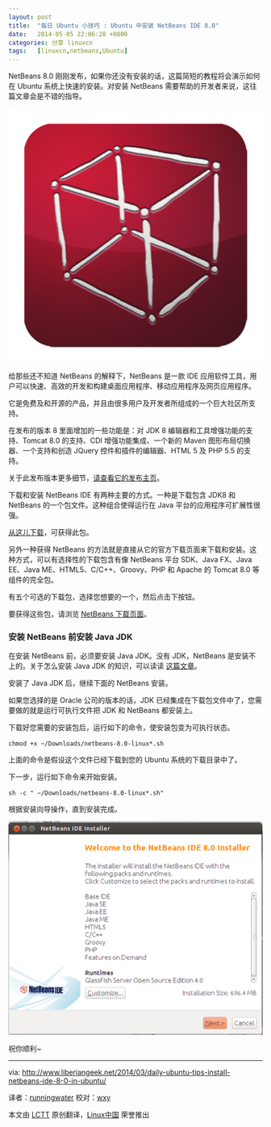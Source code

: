 ```yaml
---
layout: post
title:	"每日 Ubuntu 小技巧 : Ubuntu 中安装 NetBeans IDE 8.0"
date:	2014-05-05 22:06:28 +0800 
categories:	分享 linuxcn 
tags:	[linuxcn,netbeans,Ubuntu]
---
```



NetBeans 8.0 刚刚发布，如果你还没有安装的话，这篇简短的教程将会演示如何在 Ubuntu 系统上快速的安装。对安装 NetBeans 需要帮助的开发者来说，这往篇文章会是不错的指导。


![](/Asserts/Images/album/201405/05/220632gececyehrg8mvuov.png)


给那些还不知道 NetBeans 的解释下，NetBeans 是一款 IDE 应用软件工具，用户可以快速、高效的开发和构建桌面应用程序、移动应用程序及网页应用程序。


它是免费及和开源的产品，并且由很多用户及开发者所组成的一个巨大社区所支持。


在发布的版本 8 里面增加的一些功能是：对 JDK 8 编辑器和工具增强功能的支持、Tomcat 8.0 的支持、CDI 增强功能集成、一个新的 Maven 图形布局切换器、一个支持和创造 JQuery 控件和插件的编辑器、HTML 5 及 PHP 5.5 的支持。


关于此发布版本更多细节，[请查看它的发布主页](https://netbeans.org/community/releases/80/index.html)。


下载和安装 NetBeans IDE 有两种主要的方式。一种是下载包含 JDK8 和 NetBeans 的一个包文件。这种组合使得运行在 Java 平台的应用程序可扩展性很强。


[从这儿下载](http://www.oracle.com/technetwork/java/javase/downloads/jdk-netbeans-jsp-142931.html)，可获得此包。


另外一种获得 NetBeans 的方法就是直接从它的官方下载页面来下载和安装。这种方式，可以有选择性的下载包含有像 NetBeans 平台 SDK、Java FX、Java EE、Java ME、HTML5、C/C++、Groovy、PHP 和 Apache 的 Tomcat 8.0 等组件的完全包。


有五个可选的下载包，选择您想要的一个，然后点击下按钮。


要获得这些包，请浏览 [NetBeans 下载页面](https://netbeans.org/downloads/)。


### 安装 NetBeans 前安装 Java JDK


在安装 NetBeans 前，必须要安装 Java JDK。没有 JDK，NetBeans 是安装不上的。关于怎么安装 Java JDK 的知识，可以读读 [这篇文章](http://www.liberiangeek.net/2013/10/netbeans-ide-7-4-released-heres-install-ubuntu/)。


安装了 Java JDK 后，继续下面的 NetBeans 安装。


如果您选择的是 Oracle 公司的版本的话，JDK 已经集成在下载包文件中了，您需要做的就是运行可执行文件把 JDK 和 NetBeans 都安装上。


下载好您需要的安装包后，运行如下的命令，使安装包变为可执行状态。



```
chmod +x ~/Downloads/netbeans-8.0-linux*.sh

```

上面的命令是假设这个文件已经下载到您的 Ubuntu 系统的下载目录中了。


下一步，运行如下命令来开始安装。



```
sh -c " ~/Downloads/netbeans-8.0-linux*.sh"

```

根据安装向导操作，直到安装完成。


![netbeans-ubuntu](/Asserts/Images/album/201405/05/220634hopuxgnax9zeq4tf.png)


祝你顺利~




---


via: <http://www.liberiangeek.net/2014/03/daily-ubuntu-tips-install-netbeans-ide-8-0-in-ubuntu/>


译者：[runningwater](https://github.com/runningwater) 校对：[wxy](https://github.com/wxy)


本文由 [LCTT](https://github.com/LCTT/TranslateProject) 原创翻译，[Linux中国](http://linux.cn/) 荣誉推出
